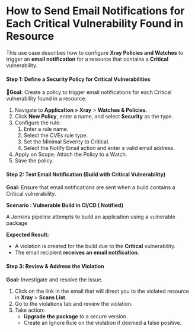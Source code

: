 # How to Send Email Notifications for Each Critical Vulnerability Found in Resource

This use case describes how to configure **Xray Policies and Watches** to trigger an **email notification** for a resource that contains a **Critical** vulnerability.

#### **Step 1: Define a Security Policy for Critical Vulnerabilities**

📌**Goal:** Create a policy to trigger email notifications for each Critical vulnerability found in a resource.

1. Navigate to **Application > Xray** > **Watches & Policies**.
2. Click **New Policy**, enter a name, and select **Security** as the type.
3. Configure the rule:
   1. Enter a rule name.&#x20;
   2. Select the CVEs rule type.&#x20;
   3. Set the Minimal Severity to Critical.&#x20;
   4. Select the Notify Email action and enter a valid email address.&#x20;
4. Apply on Scope. Attach the Policy to a Watch.
5. Save the policy.

#### **Step 2: Test Email Notification (Build with Critical Vulnerability)**

**Goal:** Ensure that email notifications are sent when a build contains a Critical vulnerability.

**Scenario : Vulnerable Build in CI/CD ( Notified)**

A Jenkins pipeline attempts to build an application using a vulnerable package

**Expected Result:**

* A violation is created for the build due to the **Critical** vulnerability.
* The email recipient **receives an email notification**.

#### **Step 3: Review & Address the Violation**

**Goal:** Investigate and resolve the issue.

1. Click on the link in the email that will direct you to the violated resource in **Xray** > **Scans List**. &#x20;
2. Go to the violations tab and review the violation.
3. Take action:
   * **Upgrade the package** to a secure version.
   * Create an Ignore Rule on the violation if deemed a false positive.

